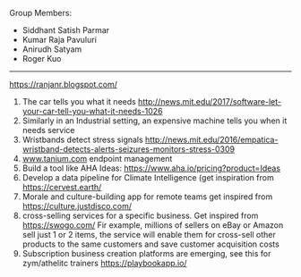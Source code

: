 Group Members:
- Siddhant Satish Parmar
- Kumar Raja Pavuluri
- Anirudh Satyam
- Roger Kuo

---
https://ranjanr.blogspot.com/

1. The car tells you what it needs http://news.mit.edu/2017/software-let-your-car-tell-you-what-it-needs-1026
2. Similarly in an Industrial setting, an expensive machine tells you when it needs service
3. Wristbands detect stress signals http://news.mit.edu/2016/empatica-wristband-detects-alerts-seizures-monitors-stress-0309
4. www.tanium.com endpoint management
5. Build a tool like AHA Ideas: https://www.aha.io/pricing?product=Ideas
6. Develop a data pipeline for Climate Intelligence (get inspiration from https://cervest.earth/
7. Morale and culture-building app for remote teams get inspired from https://culture.justdisco.com/
8. cross-selling services for a specific business. Get inspired from https://swogo.com/ Fir example, millions of sellers on eBay or Amazon sell just 1 or 2 items, the service will enable them for cross-sell other products to the same customers and save customer acquisition costs
9. Subscription business creation platforms are emerging, see this for zym/athelitc trainers https://playbookapp.io/
